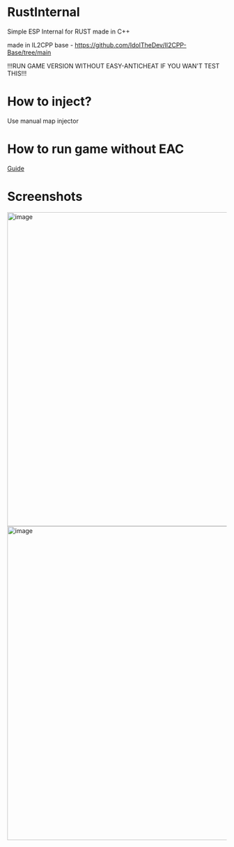 # RustInternal
Simple ESP Internal for RUST made in C++ 

made in IL2CPP base - https://github.com/IdolTheDev/Il2CPP-Base/tree/main

!!!RUN GAME VERSION WITHOUT EASY-ANTICHEAT IF YOU WAN'T TEST THIS!!!

# How to inject?
Use manual map injector

# How to run game without EAC 
<a href = "https://support.facepunchstudios.com/hc/en-us/articles/15041503601437-Launching-Rust-with-EAC-disabled-RustClient-exe">Guide</a>

# Screenshots

<img width="1280" height="720" alt="image" src="https://github.com/user-attachments/assets/82a4a129-3692-4a71-a26a-c3beea689de2" />

<img width="1280" height="720" alt="image" src="https://github.com/user-attachments/assets/1f624344-ab08-4c3e-bfc5-348416d88888" />
